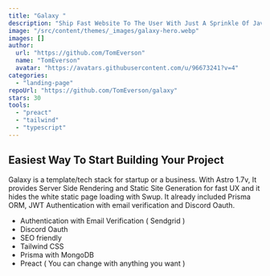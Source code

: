 ```yaml
---
title: "Galaxy "
description: "Ship Fast Website To The User With Just A Sprinkle Of Javascript"
image: "/src/content/themes/_images/galaxy-hero.webp"
images: []
author:
  url: "https://github.com/TomEverson"
  name: "TomEverson"
  avatar: "https://avatars.githubusercontent.com/u/96673241?v=4"
categories:
  - "landing-page"
repoUrl: "https://github.com/TomEverson/galaxy"
stars: 30
tools:
  - "preact"
  - "tailwind"
  - "typescript"
---
```


<h2>Easiest Way To Start Building Your Project</h2>
<p>
  Galaxy is a template/tech stack for startup or a business. With Astro 1.7v, It provides Server
  Side Rendering and Static Site Generation for fast UX and it hides the white static page loading
  with Swup. It already included Prisma ORM, JWT Authentication with email verification and Discord
  Oauth.&nbsp;
</p>
<ul>
  <li>Authentication with Email Verification ( Sendgrid )</li>
  <li>Discord Oauth</li>
  <li>SEO friendly</li>
  <li>Tailwind CSS</li>
  <li>Prisma with MongoDB</li>
  <li>Preact ( You can change with anything you want )&nbsp;</li>
</ul>
